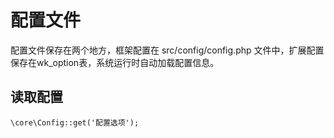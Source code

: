 配置文件
==================

配置文件保存在两个地方，框架配置在 src/config/config.php 文件中，扩展配置保存在wk_option表，系统运行时自动加载配置信息。

读取配置
----------------
```
\core\Config::get('配置选项');
```
